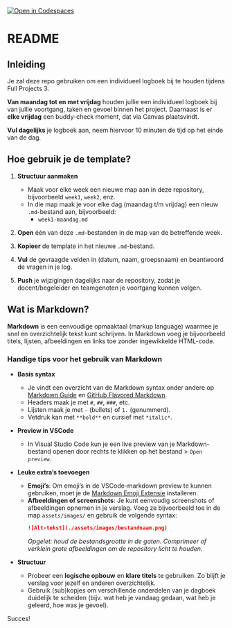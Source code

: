 [![Open in Codespaces](https://classroom.github.com/assets/launch-codespace-2972f46106e565e64193e422d61a12cf1da4916b45550586e14ef0a7c637dd04.svg)](https://classroom.github.com/open-in-codespaces?assignment_repo_id=17701619)
# README

## Inleiding

Je zal deze repo gebruiken om een individueel logboek bij te houden tijdens Full Projects 3.
 
 **Van maandag tot en met vrijdag** houden jullie een individueel logboek bij van jullie voortgang, taken en gevoel binnen het project. Daarnaast is er **elke vrijdag** een buddy-check moment, dat via Canvas plaatsvindt.

  **Vul dagelijks** je logboek aan, neem hiervoor 10 minuten de tijd op het einde van de dag. 


## Hoe gebruik je de template?

1. **Structuur aanmaken**  
   - Maak voor elke week een nieuwe map aan in deze repository, bijvoorbeeld `week1`, `week2`, enz.  
   - In die map maak je voor elke dag (maandag t/m vrijdag) een nieuw `.md`-bestand aan, bijvoorbeeld:  
     - `week1-maandag.md`  

2. **Open** één van deze `.md`-bestanden in de map van de betreffende week.

3. **Kopieer** de template in het nieuwe `.md`-bestand.

4. **Vul** de gevraagde velden in (datum, naam, groepsnaam) en beantwoord de vragen in je log.

5. **Push** je wijzigingen dagelijks naar de repository, zodat je docent/begeleider en teamgenoten je voortgang kunnen volgen.

## Wat is Markdown?

**Markdown** is een eenvoudige opmaaktaal (markup language) waarmee je snel en overzichtelijk tekst kunt schrijven. In Markdown voeg je bijvoorbeeld titels, lijsten, afbeeldingen en links toe zonder ingewikkelde HTML-code.

### Handige tips voor het gebruik van Markdown

- **Basis syntax**  
  - Je vindt een overzicht van de Markdown syntax onder andere op [Markdown Guide](https://www.markdownguide.org/) en [GitHub Flavored Markdown](https://guides.github.com/features/mastering-markdown/).  
  - Headers maak je met `#`, `##`, `###`, etc.  
  - Lijsten maak je met `-` (bullets) of `1.` (genummerd).  
  - Vetdruk kan met `**bold**` en cursief met `*italic*`.

- **Preview in VSCode**  
  - In Visual Studio Code kun je een live preview van je Markdown-bestand openen door rechts te klikken op het bestand > `Open preview`.

- **Leuke extra’s toevoegen**  
  - **Emoji’s**: Om emoji’s in de VSCode-markdown preview te kunnen gebruiken, moet je de [Markdown Emoji Extensie](https://marketplace.visualstudio.com/items?itemName=bierner.markdown-emoji) installeren.  
  - **Afbeeldingen of screenshots**: Je kunt eenvoudig screenshots of afbeeldingen opnemen in je verslag. Voeg ze bijvoorbeeld toe in de map `assets/images/` en gebruik de volgende syntax:  
    ```markdown
    ![Alt-tekst](./assets/images/bestandnaam.png)
    ```  
    *Opgelet: houd de bestandsgrootte in de gaten. Comprimeer of verklein grote afbeeldingen om de repository licht te houden.*

- **Structuur**  
  - Probeer een **logische opbouw** en **klare titels** te gebruiken. Zo blijft je verslag voor jezelf en anderen overzichtelijk.  
  - Gebruik (sub)kopjes om verschillende onderdelen van je dagboek duidelijk te scheiden (bijv. wat heb je vandaag gedaan, wat heb je geleerd, hoe was je gevoel).

Succes!
